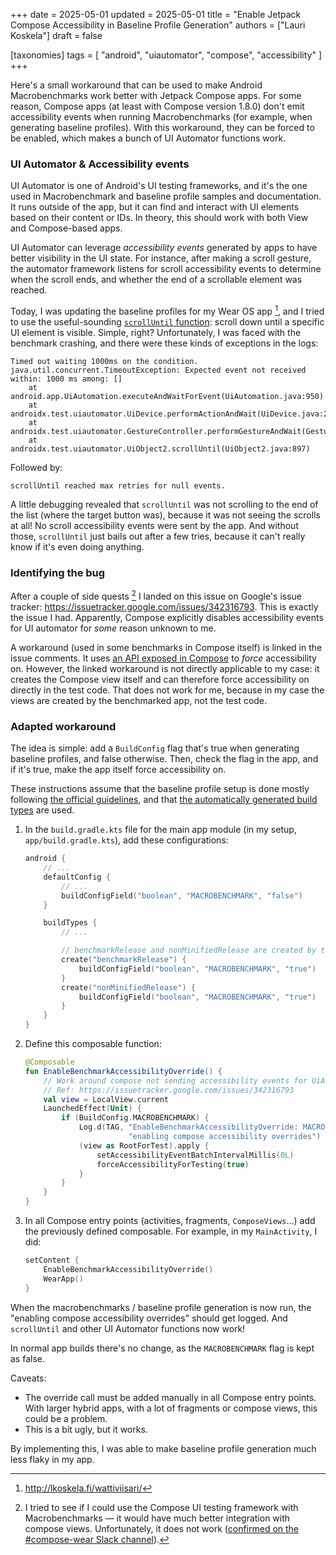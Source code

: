 +++
date = 2025-05-01
updated = 2025-05-01
title = "Enable Jetpack Compose Accessibility in Baseline Profile Generation"
authors = ["Lauri Koskela"]
draft = false

[taxonomies]
tags = [ "android", "uiautomator", "compose", "accessibility" ]
+++

Here's a small workaround that can be used to make Android Macrobenchmarks work better with Jetpack Compose apps. For some reason, Compose apps (at least with Compose version 1.8.0) don't emit accessibility events when running Macrobenchmarks (for example, when generating baseline profiles). With this workaround, they can be forced to be enabled, which makes a bunch of UI Automator functions work.

<!-- more -->

### UI Automator & Accessibility events

UI Automator is one of Android's UI testing frameworks, and it's the one used in Macrobenchmark and baseline profile samples and documentation. It runs outside of the app, but it can find and interact with UI elements based on their content or IDs. In theory, this should work with both View and Compose-based apps.

UI Automator can leverage _accessibility events_ generated by apps to have better visibility in the UI state. For instance, after making a scroll gesture, the automator framework listens for scroll accessibility events to determine when the scroll ends, and whether the end of a scrollable element was reached.

Today, I was updating the baseline profiles for my Wear OS app [^wattiviisari], and I tried to use the useful-sounding [`scrollUntil` function](https://developer.android.com/reference/androidx/test/uiautomator/UiObject2#scrollUntil(androidx.test.uiautomator.Direction,androidx.test.uiautomator.Condition%3C?%20super%20androidx.test.uiautomator.UiObject2,U%3E)): scroll down until a specific UI element is visible. Simple, right? Unfortunately, I was faced with the benchmark crashing, and there were these kinds of exceptions in the logs:

```
Timed out waiting 1000ms on the condition.
java.util.concurrent.TimeoutException: Expected event not received within: 1000 ms among: []
    at android.app.UiAutomation.executeAndWaitForEvent(UiAutomation.java:950)
    at androidx.test.uiautomator.UiDevice.performActionAndWait(UiDevice.java:220)
    at androidx.test.uiautomator.GestureController.performGestureAndWait(GestureController.java:98)
    at androidx.test.uiautomator.UiObject2.scrollUntil(UiObject2.java:897)
```

Followed by:
```
scrollUntil reached max retries for null events.
```

A little debugging revealed that `scrollUntil` was not scrolling to the end of the list (where the target button was), because it was not seeing the scrolls at all! No scroll accessibility events were sent by the app. And without those, `scrollUntil` just bails out after a few tries, because it can't really know if it's even doing anything.

### Identifying the bug

After a couple of side quests [^sidequest] I landed on this issue on Google's issue tracker: https://issuetracker.google.com/issues/342316793. This is exactly the issue I had. Apparently, Compose explicitly disables accessibility events for UI automator for _some_ reason unknown to me.

A workaround (used in some benchmarks in Compose itself) is linked in the issue comments. It uses [an API exposed in Compose](https://developer.android.com/reference/kotlin/androidx/compose/ui/node/RootForTest#forceAccessibilityForTesting(kotlin.Boolean)) to _force_ accessibility on. However, the linked workaround is not directly applicable to my case: it creates the Compose view itself and can therefore force accessibility on directly in the test code. That does not work for me, because in my case the views are created by the benchmarked app, not the test code.

### Adapted workaround

The idea is simple: add a `BuildConfig` flag that's true when generating baseline profiles, and false otherwise. Then, check the flag in the app, and if it's true, make the app itself force accessibility on.

These instructions assume that the baseline profile setup is done mostly following [the official guidelines](https://developer.android.com/topic/performance/baselineprofiles/create-baselineprofile), and that [the automatically generated build types](https://developer.android.com/topic/performance/baselineprofiles/configure-baselineprofiles#variant-specific-dependencies) are used.

1. In the `build.gradle.kts` file for the main app module (in my setup, `app/build.gradle.kts`), add these configurations:
    ```kotlin
    android {
        // ...        
        defaultConfig {
            // ...
            buildConfigField("boolean", "MACROBENCHMARK", "false")
        }

        buildTypes {
            // ...

            // benchmarkRelease and nonMinifiedRelease are created by the Baseline Profile Gradle plugin
            create("benchmarkRelease") {
                buildConfigField("boolean", "MACROBENCHMARK", "true")
            }
            create("nonMinifiedRelease") {
                buildConfigField("boolean", "MACROBENCHMARK", "true") 
            }
        }
    }
    ```

2. Define this composable function:
    ```kotlin
    @Composable
    fun EnableBenchmarkAccessibilityOverride() {
        // Work around compose not sending accessibility events for UiAutomator
        // Ref: https://issuetracker.google.com/issues/342316793
        val view = LocalView.current
        LaunchedEffect(Unit) {
            if (BuildConfig.MACROBENCHMARK) {
                Log.d(TAG, "EnableBenchmarkAccessibilityOverride: MACROBENCHMARK flag set; " +
                           "enabling compose accessibility overrides")
                (view as RootForTest).apply {
                    setAccessibilityEventBatchIntervalMillis(0L)
                    forceAccessibilityForTesting(true)
                }
            }
        }
    }
    ```

3. In all Compose entry points (activities, fragments, `ComposeViews`...) add the previously defined composable. For example, in my `MainActivity`, I did:
    ```kotlin
    setContent {
        EnableBenchmarkAccessibilityOverride()
        WearApp()
    }
    ```

When the macrobenchmarks / baseline profile generation is now run, the "enabling compose accessibility overrides" should get logged. And `scrollUntil` and other UI Automator functions now work!

In normal app builds there's no change, as the `MACROBENCHMARK` flag is kept as false.

Caveats:
- The override call must be added manually in all Compose entry points. With larger hybrid apps, with a lot of fragments or compose views, this could be a problem.
- This is a bit ugly, but it works.


By implementing this, I was able to make baseline profile generation much less flaky in my app.

[^wattiviisari]: http://lkoskela.fi/wattiviisari/

[^sidequest]: I tried to see if I could use the Compose UI testing framework with Macrobenchmarks — it would have much better integration with compose views. Unfortunately, it does not work ([confirmed on the #compose-wear Slack channel](https://slack-chats.kotlinlang.org/t/27615420/is-it-possible-to-use-composetestrule-for-ui-automation-when#d8ed7b41-a168-4cbb-9711-264ef8256971)).
